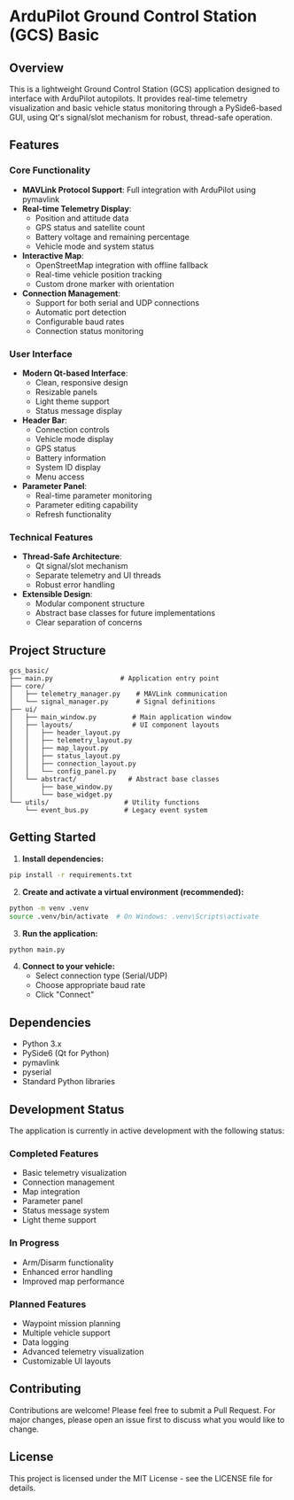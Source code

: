 # ArduPilot Ground Control Station (GCS) Basic

## Overview

This is a lightweight Ground Control Station (GCS) application designed to interface with ArduPilot autopilots. It provides real-time telemetry visualization and basic vehicle status monitoring through a PySide6-based GUI, using Qt's signal/slot mechanism for robust, thread-safe operation.

## Features

### Core Functionality
- **MAVLink Protocol Support**: Full integration with ArduPilot using pymavlink
- **Real-time Telemetry Display**: 
  - Position and attitude data
  - GPS status and satellite count
  - Battery voltage and remaining percentage
  - Vehicle mode and system status
- **Interactive Map**: 
  - OpenStreetMap integration with offline fallback
  - Real-time vehicle position tracking
  - Custom drone marker with orientation
- **Connection Management**:
  - Support for both serial and UDP connections
  - Automatic port detection
  - Configurable baud rates
  - Connection status monitoring

### User Interface
- **Modern Qt-based Interface**:
  - Clean, responsive design
  - Resizable panels
  - Light theme support
  - Status message display
- **Header Bar**:
  - Connection controls
  - Vehicle mode display
  - GPS status
  - Battery information
  - System ID display
  - Menu access
- **Parameter Panel**:
  - Real-time parameter monitoring
  - Parameter editing capability
  - Refresh functionality

### Technical Features
- **Thread-Safe Architecture**:
  - Qt signal/slot mechanism
  - Separate telemetry and UI threads
  - Robust error handling
- **Extensible Design**:
  - Modular component structure
  - Abstract base classes for future implementations
  - Clear separation of concerns

## Project Structure

```
gcs_basic/
├── main.py                 # Application entry point
├── core/
│   ├── telemetry_manager.py    # MAVLink communication
│   └── signal_manager.py       # Signal definitions
├── ui/
│   ├── main_window.py         # Main application window
│   ├── layouts/               # UI component layouts
│   │   ├── header_layout.py
│   │   ├── telemetry_layout.py
│   │   ├── map_layout.py
│   │   ├── status_layout.py
│   │   ├── connection_layout.py
│   │   └── config_panel.py
│   └── abstract/             # Abstract base classes
│       ├── base_window.py
│       └── base_widget.py
└── utils/                   # Utility functions
    └── event_bus.py         # Legacy event system
```

## Getting Started

1. **Install dependencies:**
```bash
pip install -r requirements.txt
```

2. **Create and activate a virtual environment (recommended):**
```bash
python -m venv .venv 
source .venv/bin/activate  # On Windows: .venv\Scripts\activate
```

3. **Run the application:**
```bash
python main.py
```

4. **Connect to your vehicle:**
   - Select connection type (Serial/UDP)
   - Choose appropriate baud rate
   - Click "Connect"

## Dependencies

- Python 3.x
- PySide6 (Qt for Python)
- pymavlink
- pyserial
- Standard Python libraries

## Development Status

The application is currently in active development with the following status:

### Completed Features
- Basic telemetry visualization
- Connection management
- Map integration
- Parameter panel
- Status message system
- Light theme support

### In Progress
- Arm/Disarm functionality
- Enhanced error handling
- Improved map performance

### Planned Features
- Waypoint mission planning
- Multiple vehicle support
- Data logging
- Advanced telemetry visualization
- Customizable UI layouts

## Contributing

Contributions are welcome! Please feel free to submit a Pull Request. For major changes, please open an issue first to discuss what you would like to change.

## License

This project is licensed under the MIT License - see the LICENSE file for details.